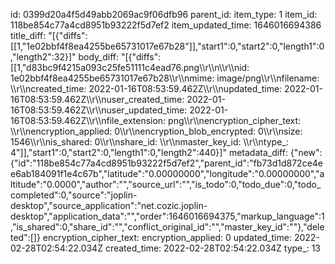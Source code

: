 id: 0399d20a4f5d49abb2069ac9f06dfb96
parent_id: 
item_type: 1
item_id: 118be854c77a4cd8951b93222f5d7ef2
item_updated_time: 1646016694386
title_diff: "[{\"diffs\":[[1,\"1e02bbf4f8ea4255be65731017e67b28\"]],\"start1\":0,\"start2\":0,\"length1\":0,\"length2\":32}]"
body_diff: "[{\"diffs\":[[1,\"d83bc9f4215a093c25fe51111c4ead76.png\\\r\\\n\\\r\\\nid: 1e02bbf4f8ea4255be65731017e67b28\\\r\\\nmime: image/png\\\r\\\nfilename: \\\r\\\ncreated_time: 2022-01-16T08:53:59.462Z\\\r\\\nupdated_time: 2022-01-16T08:53:59.462Z\\\r\\\nuser_created_time: 2022-01-16T08:53:59.462Z\\\r\\\nuser_updated_time: 2022-01-16T08:53:59.462Z\\\r\\\nfile_extension: png\\\r\\\nencryption_cipher_text: \\\r\\\nencryption_applied: 0\\\r\\\nencryption_blob_encrypted: 0\\\r\\\nsize: 1546\\\r\\\nis_shared: 0\\\r\\\nshare_id: \\\r\\\nmaster_key_id: \\\r\\\ntype_: 4\"]],\"start1\":0,\"start2\":0,\"length1\":0,\"length2\":440}]"
metadata_diff: {"new":{"id":"118be854c77a4cd8951b93222f5d7ef2","parent_id":"fb73d1d872ce4ee6ab184091f1e4c67b","latitude":"0.00000000","longitude":"0.00000000","altitude":"0.0000","author":"","source_url":"","is_todo":0,"todo_due":0,"todo_completed":0,"source":"joplin-desktop","source_application":"net.cozic.joplin-desktop","application_data":"","order":1646016694375,"markup_language":1,"is_shared":0,"share_id":"","conflict_original_id":"","master_key_id":""},"deleted":[]}
encryption_cipher_text: 
encryption_applied: 0
updated_time: 2022-02-28T02:54:22.034Z
created_time: 2022-02-28T02:54:22.034Z
type_: 13